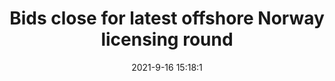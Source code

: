 ---
"title": "Bids close for latest offshore Norway licensing round"
"date": "2021-9-16 15:18:1"
"feed_name": "OFFSHOREMAG"
"feed_website": "https://www.offshore-mag.com/"
"feed_rss": "https://www.offshore-mag.com/__rss/website-scheduled-content.xml?input=%7B%22sectionAlias%22%3A%22home%22%7D"
"link": "https://www.offshore-mag.com/regional-reports/north-sea-europe/article/14210439/bids-close-for-latest-offshore-norway-licensing-round"
"file": "_posts/2021-1-1-b90e4b8e83fdcf1c956748534edc9aa0cc3737af.md"
"accident": "0"
"drilling": "0"
"dead": "0"
"injured": "0"
---